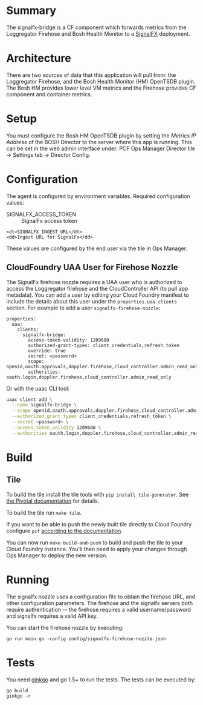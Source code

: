 # Summary
The signalfx-bridge is a CF component which forwards metrics from the Loggregator Firehose and Bosh Health Monitor to a [SignalFX](https://www.signalfx.com) deployment.

# Architecture

There are two sources of data that this application will pull from: the
Loggregator Firehose, and the Bosh Health Monitor (HM) OpenTSDB plugin.  The
Bosh HM provides lower level VM metrics and the Firehose provides CF component and
container metrics.

# Setup
You must configure the Bosh HM OpenTSDB plugin by setting the *Metrics IP
Address* of the BOSH Director to the server where this app is running.  This
can be set in the web admin interface under: PCF Ops Manager Director tile ->
Settings tab -> Director Config.

# Configuration
The agent is configured by environment variables. Required configuration values:

<dl>
    <dt>SIGNALFX_ACCESS_TOKEN</dt>
    <dd>SignalFx access token</dd>

    <dt>SIGNALFX_INGEST_URL</dt>
    <dd>Ingest URL for SignalFx</dd>
</dl>

These values are configured by the end user via the tile in Ops Manager.

## CloudFoundry UAA User for Firehose Nozzle

The SignalFx firehose nozzle requires a UAA user who is authorized to access
the Loggregator firehose and the CloudController API (to pull app metadata).
You can add a user by editing your Cloud Foundry manifest to include the details
about this user under the `properties.uaa.clients` section. For example to add
a user `signalfx-firehose-nozzle`:

```
properties:
  uaa:
    clients:
      signalfx-bridge:
        access-token-validity: 1209600
        authorized-grant-types: client_credentials,refresh_token
        override: true
        secret: <password>
        scope: openid,oauth.approvals,doppler.firehose,cloud_controller.admin_read_only
        authorities: oauth.login,doppler.firehose,cloud_controller.admin_read_only
```

Or with the uaac CLI tool:

```sh
uaac client add \
  --name signalfx-bridge \
  --scope openid,oauth.approvals,doppler.firehose,cloud_controller.admin_read_only \
  --authorized_grant_types client_credentials,refresh_token \
  --secret <password> \
  --access_token_validity 1209600 \
  --authorities oauth.login,doppler.firehose,cloud_controller.admin_read_only
```


# Build

## Tile
To build the tile install the tile tools with `pip install tile-generator`. See [the Pivotal documentation](https://docs.pivotal.io/tiledev/tile-generator.html) for details.

To build the tile run `make tile`.

If you want to be able to push the newly built tile directly to Cloud Foundry configure `pcf` [according to the documentation](https://docs.pivotal.io/tiledev/pcf-command.html).

You can now run `make build-and-push` to build and push the tile to your Cloud Foundry instance. You'll then need to apply your changes through Ops Manager to deploy the new version.


# Running

The signalfx nozzle uses a configuration file to obtain the firehose URL, and other configuration parameters. The firehose and the signalfx servers both require authentication -- the firehose requires a valid username/password and signalfx requires a valid API key.

You can start the firehose nozzle by executing:
```
go run main.go -config config/signalfx-firehose-nozzle.json
```


# Tests

You need [ginkgo](http://onsi.github.io/ginkgo/) and go 1.5+ to run the tests. The tests can be executed by:
```
go build
ginkgo -r

```
